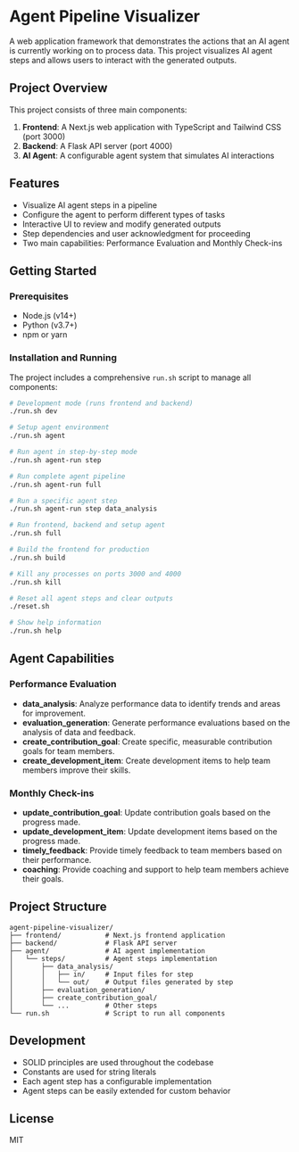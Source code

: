 # Agent Pipeline Visualizer

A web application framework that demonstrates the actions that an AI agent is currently working on to process data. This project visualizes AI agent steps and allows users to interact with the generated outputs.

## Project Overview

This project consists of three main components:

1. **Frontend**: A Next.js web application with TypeScript and Tailwind CSS (port 3000)
2. **Backend**: A Flask API server (port 4000)
3. **AI Agent**: A configurable agent system that simulates AI interactions

## Features

- Visualize AI agent steps in a pipeline
- Configure the agent to perform different types of tasks
- Interactive UI to review and modify generated outputs
- Step dependencies and user acknowledgment for proceeding
- Two main capabilities: Performance Evaluation and Monthly Check-ins

## Getting Started

### Prerequisites

- Node.js (v14+)
- Python (v3.7+)
- npm or yarn

### Installation and Running

The project includes a comprehensive `run.sh` script to manage all components:

```bash
# Development mode (runs frontend and backend)
./run.sh dev

# Setup agent environment
./run.sh agent

# Run agent in step-by-step mode
./run.sh agent-run step

# Run complete agent pipeline
./run.sh agent-run full

# Run a specific agent step
./run.sh agent-run step data_analysis

# Run frontend, backend and setup agent
./run.sh full

# Build the frontend for production
./run.sh build

# Kill any processes on ports 3000 and 4000
./run.sh kill

# Reset all agent steps and clear outputs
./reset.sh

# Show help information
./run.sh help
```

## Agent Capabilities

### Performance Evaluation

- **data_analysis**: Analyze performance data to identify trends and areas for improvement.
- **evaluation_generation**: Generate performance evaluations based on the analysis of data and feedback.
- **create_contribution_goal**: Create specific, measurable contribution goals for team members.
- **create_development_item**: Create development items to help team members improve their skills.

### Monthly Check-ins

- **update_contribution_goal**: Update contribution goals based on the progress made.
- **update_development_item**: Update development items based on the progress made.
- **timely_feedback**: Provide timely feedback to team members based on their performance.
- **coaching**: Provide coaching and support to help team members achieve their goals.

## Project Structure

```plaintext
agent-pipeline-visualizer/
├── frontend/           # Next.js frontend application
├── backend/            # Flask API server
├── agent/              # AI agent implementation
│   └── steps/          # Agent steps implementation
│       ├── data_analysis/
│       │   ├── in/     # Input files for step
│       │   └── out/    # Output files generated by step
│       ├── evaluation_generation/
│       ├── create_contribution_goal/
│       └── ...         # Other steps
└── run.sh              # Script to run all components
```

## Development

- SOLID principles are used throughout the codebase
- Constants are used for string literals
- Each agent step has a configurable implementation
- Agent steps can be easily extended for custom behavior

## License

MIT
